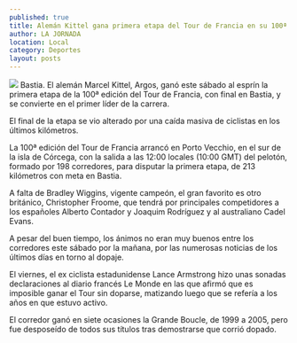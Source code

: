 ```yaml
---
published: true
title: Alemán Kittel gana primera etapa del Tour de Francia en su 100ª edición
author: LA JORNADA
location: Local
category: Deportes
layout: posts
---
```


![](http://i.imgur.com/j1IBRbtm.jpg)
Bastia. El alemán Marcel Kittel, Argos, ganó este sábado al esprín la primera etapa de la 100ª edición del Tour de Francia, con final en Bastia, y se convierte en el primer líder de la carrera.

El final de la etapa se vio alterado por una caída masiva de ciclistas en los últimos kilómetros.

La 100ª edición del Tour de Francia arrancó en Porto Vecchio, en el sur de la isla de Córcega, con la salida a las 12:00 locales (10:00 GMT) del pelotón, formado por 198 corredores, para disputar la primera etapa, de 213 kilómetros con meta en Bastia.

A falta de Bradley Wiggins, vigente campeón, el gran favorito es otro británico, Christopher Froome, que tendrá por principales competidores a los españoles Alberto Contador y Joaquim Rodríguez y al australiano Cadel Evans.

A pesar del buen tiempo, los ánimos no eran muy buenos entre los corredores este sábado por la mañana, por las numerosas noticias de los últimos días en torno al dopaje.

El viernes, el ex ciclista estadunidense Lance Armstrong hizo unas sonadas declaraciones al diario francés Le Monde en las que afirmó que es imposible ganar el Tour sin doparse, matizando luego que se refería a los años en que estuvo activo.

El corredor ganó en siete ocasiones la Grande Boucle, de 1999 a 2005, pero fue desposeído de todos sus títulos tras demostrarse que corrió dopado.
